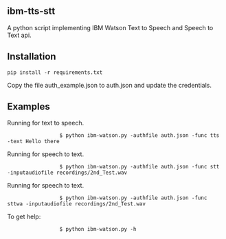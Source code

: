 ## ibm-tts-stt
A python script implementing IBM Watson Text to Speech and Speech to Text api.

## Installation
`
pip install -r requirements.txt
`

Copy the file auth_example.json to auth.json and update the credentials.


## Examples                                                                                            

Running for text to speech.

`                 
$ python ibm-watson.py -authfile auth.json -func tts -text Hello there
`

Running for speech to text.

`                 
$ python ibm-watson.py -authfile auth.json -func stt -inputaudiofile recordings/2nd_Test.wav
`

Running for speech to text.

`                 
$ python ibm-watson.py -authfile auth.json -func sttwa -inputaudiofile recordings/2nd_Test.wav
`

To get help:

`                 
$ python ibm-watson.py -h
`